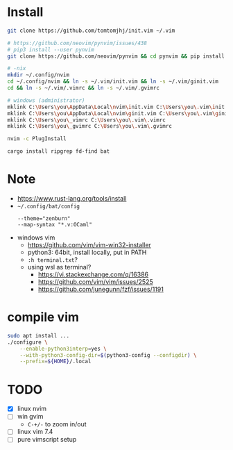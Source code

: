 # Install

```sh
git clone https://github.com/tomtomjhj/init.vim ~/.vim

# https://github.com/neovim/pynvim/issues/438
# pip3 install --user pynvim
git clone https://github.com/neovim/pynvim && cd pynvim && pip install .

# -nix
mkdir ~/.config/nvim
cd ~/.config/nvim && ln -s ~/.vim/init.vim && ln -s ~/.vim/ginit.vim
cd && ln -s ~/.vim/.vimrc && ln -s ~/.vim/.gvimrc

# windows (administrator)
mklink C:\Users\you\AppData\Local\nvim\init.vim C:\Users\you\.vim\init.vim
mklink C:\Users\you\AppData\Local\nvim\ginit.vim C:\Users\you\.vim\ginit.vim
mklink C:\Users\you\_vimrc C:\Users\you\.vim\.vimrc
mklink C:\Users\you\_gvimrc C:\Users\you\.vim\.gvimrc

nvim -c PlugInstall

cargo install ripgrep fd-find bat
```

# Note
* https://www.rust-lang.org/tools/install
* `~/.config/bat/config`
  ```
  --theme="zenburn"
  --map-syntax "*.v:OCaml"
  ```
* windows vim
    * https://github.com/vim/vim-win32-installer
    * python3: 64bit, install locally, put in PATH
    * `:h terminal.txt`?
    * using wsl as terminal?
        * https://vi.stackexchange.com/q/16386
        * https://github.com/vim/vim/issues/2525
        * https://github.com/junegunn/fzf/issues/1191

# compile vim
```bash
sudo apt install ...
./configure \
    --enable-python3interp=yes \
    --with-python3-config-dir=$(python3-config --configdir) \
    --prefix=${HOME}/.local
```

# TODO
* [x] linux nvim
* [ ] win gvim
    * `C-+/-` to zoom in/out
* [ ] linux vim 7.4
* [ ] pure vimscript setup
